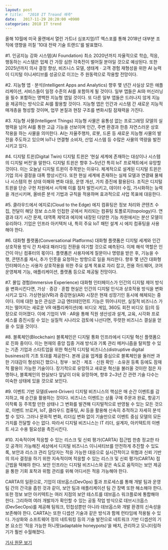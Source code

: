 ```yaml
---
layout: post
# title:  "2018 IT Treand 예측"
date:   2017-11-29 20:20:00 +0900
categories: 2018 IT trend
---
```


올해 10월에 미국 올랜에서 열린 가트너 심포지엄/IT 엑스포를 통해 2018년 대부분 조직에 영향을 끼칠 '10대 전략 기술 트랜드'를 발표했다.

#1. 인공지능 강화 시스템(AI Foundation)
최소 2020년까지 자율적으로 학습, 적응, 행동하는 시스템은 업체 간 가장 심한 각축전이 벌어질 분야일 것으로 예상된다. 또한 2025년까지 의사 결정 향상, 비즈니스 모델, 생태계ㆍ고객 경험 재형성을 위한 AI 능력이 디지털 이니셔티브를 성공으로 이끄는 주 원동력으로 작용할 전망이다.

#2. 지능형 앱ㆍ분석(Intelligent Apps and Analytics)
향후 몇 년간 사실상 모든 애플리케이션, 서비스들이 일정 수준의 AI를 포함하게 될 것이다. 일부 앱들은 AI와 머신러닝을 필수 포함하는 명백한 지능형 앱일 것이다. 또 다른 일부 앱들은 드러나지 않게 지능을 제공하는 방식으로 AI를 활용할 것이다. 지능형 앱은 인간과 시스템 간 새로운 지능적 매개층을 형성할 것이며, 업무 본질과 현장 구조를 변화시킬 잠재력을 가진다.

#3. 지능형 사물(Intelligent Things)
지능형 사물은 융통성 없는 프로그래밍 모델의 실행력을 넘어 AI를 통한 고급 기능을 선보이며 인간, 주변 환경과 한층 자연스러운 상호 작용을 하는 사물을 의미한다. AI는 자율주행차, 로봇, 드론 등 새로운 지능형 사물의 발전을 주도하고 있으며 IoT나 연결형 소비자, 산업 시스템 등 수많은 사물의 역량을 발전시키고 있다.

#4. 디지털 트윈(Digital Twin)
디지털 트윈은 ‘현실 세계에 존재하는 대상이나 시스템의 디지털 버전’을 말한다. 디지털 트윈은 향후 3~5년간 특히 IoT 프로젝트에서 유망할 것이다. 이는 오늘날 디지털 트윈이 주목받는 이유다. 체계적으로 설계된 디지털 트윈은 기업 의사 결정을 대폭 향상시킨다. 또한 현실 세계에 존재하는 실제 모델과 연결돼 물체나 시스템의 현 상태 이해와 변화 대응, 운영 개선, 가치 증진에 활용된다. 조직은 디지털 트윈을 단순 구현 차원에서 시작해 이를 점차 발전시키고, 데이터 수집, 가시화하는 능력을 개선시키며, 올바른 분석 기법과 규칙을 적용하며 효과적으로 사업 목표에 대응한다.

#5. 클라우드에서 에지로(Cloud to the Edge)
에지 컴퓨팅은 정보 처리와 콘텐츠 수집, 전달이 해당 정보 소스와 인접한 곳에서 처리되는 컴퓨팅 토폴로지(topology)다. 연결과 대기 시간 문제, 대역폭 제약과 에지에 내장된 다양한 기능 차원에서는 분산 모델이 유리하다. 기업은 인프라 아키텍처 내, 특히 주요 IoT 패턴 설계 시 에지 컴퓨팅을 사용해야 한다.

#6. 대화형 플랫폼(Conversational Platforms)
대화형 플랫폼은 디지털 세계와 인간 상호작용 방식 간 차세대 패러다임 전환을 야기할 것으로 예측된다. 이제 해석 역할은 인간이 아닌 컴퓨터의 몫이다. 플랫폼은 사용자에게 질문이나 명령을 받은 후, 기능을 수행, 콘텐츠를 제시, 추가 인풋을 요청하는 방향으로 일을 처리한다. 향후 몇 년간 대화형 인터페이스는 사용자 상호작용을 위한 주요 설계 목표로 자리 잡고, 전용 하드웨어, 코어 운영체제 기능, 애플리케이션, 플랫폼 등으로 제공될 전망이다.

#7. 몰입 경험(Immersive Experience)
대화형 인터페이스가 인간의 디지털 제어 방식을 변화시킨다면, 가상ㆍ증강ㆍ혼합 현실은 인간의 디지털 인식과 상호작용 방식을 변화시키고 있다. 가상현실(VR)과 증강현실(AR) 시장은 현재 성장기인 동시에 해체되는 중이다. 이에 대한 높은 관심은 고급 엔터테인먼트 기능은 뛰어나지만, 실질적 비즈니스 가치는 떨어지는 새로운 VR 애플리케이션(예: 비디오 게임, 360도 회전 비디오 등)의 등장으로 이어졌다. 이에 기업이 VRㆍAR을 통해 직원 생산성과 설계, 교육, 시각화 프로세스를 증진시킬 수 있는 실질적 시나리오 검토에 나선다면, 뚜렷한 비즈니스 결실을 얻을 수 있을 것이다.

#8. 블록체인(Blockchain)
블록체인은 디지털 통화 인프라에서 디지털 혁신 플랫폼으로 진화 중이다. 이는 현재의 중앙 집중 거래 방식과 기록 관리 메커니즘을 탈피할 수 있는 기존 기업과 스타트업을 위한 혁신적 디지털 비즈니스(distruptive digital business)의 기초 토대를 제공한다. 본래 금융 업계를 중심으로 블록체인을 둘러싼 과한 기대감이 형성되긴 했으나, 정부ㆍ보건ㆍ제조ㆍ신원 확인ㆍ소유권 등록 등에도 잠재적 활용이 가능한 기술이다. 장기적으로 유망하고 새로운 혁신을 불러올 것이란 점은 자명하나, 블록체인의 현실보다 앞날이 더욱 유망하며, 향후 2~3년 간 관련 기술 다수는 미숙한 상태에 있을 것으로 보인다.

#9. 이벤트 기반 모델(Event-Driven)
디지털 비즈니스의 핵심은 매 순간 이벤트를 감지하고, 매 순간을 활용하는 것이다. 비즈니스 이벤트는 상품 구매 주문과 완료, 항공기 이착륙 등 주목할 만한 상태나 그 변화를 발견해 디지털적으로 반영될 수 있는 모든 것으로, 이벤트 브로커, IoT, 클라우드 컴퓨팅, AI 등을 활용해 신속히 추적하고 자세히 분석할 수 있다. 그러나 문화적 변화, 리더십 변화 없이 기술만으로 이벤트 중심 모델의 모든 가치를 전달할 수는 없다. 따라서 디지털 비즈니스는 IT 리더, 설계자, 아키텍트의 이벤트 사고 수용 필요성을 촉진시킨다.

#10. 지속적이며 적응할 수 있는 리스크 및 신뢰 평가(CARTA) 접근법
한층 정교한 타깃 공격이 가능해진 세상에서 디지털 비즈니스 이니셔티브를 안전하게 추진할 수 있도록, 보안과 리스크 관리 담당자는 적응 가능한 대응으로 실시간적이고 위협과 신뢰 기반의 의사 결정을 하기 위한 지속적이며 적응할 수 있는 리스크 및 신뢰 평가(CARTA) 접근법을 택해야 한다. 보안 인프라는 디지털 비즈니스와 같은 속도로 움직이는 보안 제공을 통한 기회 포착과 위험 관리를 위해 어디서든 적응 가능해야 한다.

CARTA의 일환으로, 기업이 데브옵스(DevOps) 툴과 프로세스를 통해 개발 팀과 운영 팀 간의 간극을 좁힌 것과 같이, 보안 팀과 애플리케이션 팀 간 장벽 또한 해소해야 한다. 또한 정보 보안 아키텍트는 여러 지점의 보안 테스트를 데브옵스 워크플로에 통합해야 한다. 그리하여 여러 개발자가 확인할 수 있는 공동 작업 방식으로 데브시크옵스(DevSecOps)를 제공해 팀워크, 민첩성뿐만 아니라 데브옵스와 개발 환경의 신속성을 보존해야 한다. CARTA는 또한 디셉션 기술과 같은 방식과 함께 런타임에 적용될 수 있다. 가상화와 소프트웨어 정의 네트워킹 등의 기술 발전으로 네트워크 기반 디셉션의 기본 요소인 ‘적응 가능한 허니팟(adaptable honeypots)’을 배치, 관리하고 모니터링하기가 훨씬 수월해졌다.

[기사 원문 보기](http://www.itworld.co.kr/news/106768#csidxcad5a4b105b0a248b5b64ffb9cf5a37)

[jekyll-gh]:   https://github.com/quarl894
